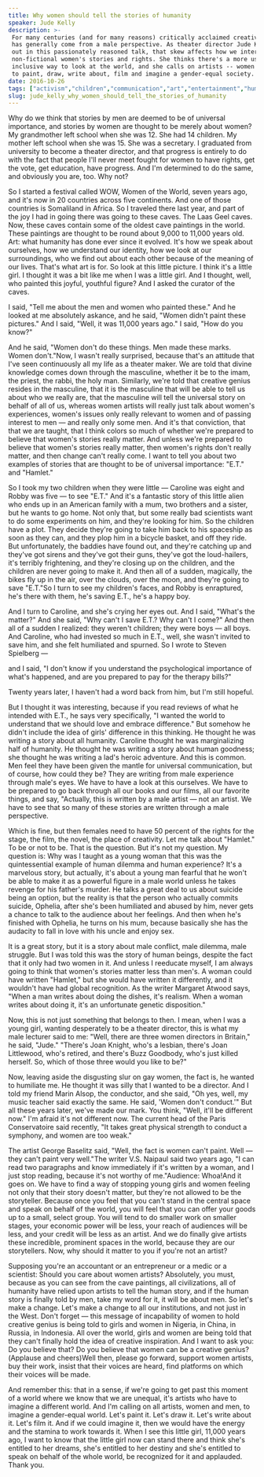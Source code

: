 ```yaml
---
title: Why women should tell the stories of humanity
speaker: Jude Kelly
description: >-
 For many centuries (and for many reasons) critically acclaimed creative genius
 has generally come from a male perspective. As theater director Jude Kelly points
 out in this passionately reasoned talk, that skew affects how we interpret even
 non-fictional women's stories and rights. She thinks there's a more useful, more
 inclusive way to look at the world, and she calls on artists -- women and men --
 to paint, draw, write about, film and imagine a gender-equal society.
date: 2016-10-26
tags: ["activism","children","communication","art","entertainment","humanity","gender-equality","inequality","performance-art","literature","motivation","social-change","women","poetry","theater"]
slug: jude_kelly_why_women_should_tell_the_stories_of_humanity
---
```


Why do we think that stories by men are deemed to be of universal importance, and stories
by women are thought to be merely about women? My grandmother left school when she was 12.
She had 14 children. My mother left school when she was 15. She was a secretary. I
graduated from university to become a theater director, and that progress is entirely to
do with the fact that people I'll never meet fought for women to have rights, get the
vote, get education, have progress. And I'm determined to do the same, and obviously you
are, too. Why not?

So I started a festival called WOW, Women of the World, seven years ago, and it's now in
20 countries across five continents. And one of those countries is Somaliland in Africa.
So I traveled there last year, and part of the joy I had in going there was going to these
caves. The Laas Geel caves. Now, these caves contain some of the oldest cave paintings in
the world. These paintings are thought to be round about 9,000 to 11,000 years old. Art:
what humanity has done ever since it evolved. It's how we speak about ourselves, how we
understand our identity, how we look at our surroundings, who we find out about each other
because of the meaning of our lives. That's what art is for. So look at this little
picture. I think it's a little girl. I thought it was a bit like me when I was a little
girl. And I thought, well, who painted this joyful, youthful figure? And I asked the
curator of the caves.

I said, "Tell me about the men and women who painted these." And he looked at me
absolutely askance, and he said, "Women didn't paint these pictures." And I said, "Well,
it was 11,000 years ago." I said, "How do you know?"

And he said, "Women don't do these things. Men made these marks. Women don't."Now, I
wasn't really surprised, because that's an attitude that I've seen continuously all my
life as a theater maker. We are told that divine knowledge comes down through the
masculine, whether it be to the imam, the priest, the rabbi, the holy man. Similarly,
we're told that creative genius resides in the masculine, that it is the masculine that
will be able to tell us about who we really are, that the masculine will tell the
universal story on behalf of all of us, whereas women artists will really just talk about
women's experiences, women's issues only really relevant to women and of passing interest
to men — and really only some men. And it's that conviction, that that we are taught, that
I think colors so much of whether we're prepared to believe that women's stories really
matter. And unless we're prepared to believe that women's stories really matter, then
women's rights don't really matter, and then change can't really come. I want to tell you
about two examples of stories that are thought to be of universal importance: "E.T." and
"Hamlet."

So I took my two children when they were little — Caroline was eight and Robby was five —
to see "E.T." And it's a fantastic story of this little alien who ends up in an American
family with a mum, two brothers and a sister, but he wants to go home. Not only that, but
some really bad scientists want to do some experiments on him, and they're looking for
him. So the children have a plot. They decide they're going to take him back to his
spaceship as soon as they can, and they plop him in a bicycle basket, and off they ride.
But unfortunately, the baddies have found out, and they're catching up and they've got
sirens and they've got their guns, they've got the loud-hailers, it's terribly
frightening, and they're closing up on the children, and the children are never going to
make it. And then all of a sudden, magically, the bikes fly up in the air, over the
clouds, over the moon, and they're going to save "E.T."So I turn to see my children's
faces, and Robby is enraptured, he's there with them, he's saving E.T., he's a happy
boy.

And I turn to Caroline, and she's crying her eyes out. And I said, "What's the matter?"
And she said, "Why can't I save E.T.? Why can't I come?" And then all of a sudden I
realized: they weren't children; they were boys — all boys. And Caroline, who had invested
so much in E.T., well, she wasn't invited to save him, and she felt humiliated and
spurned. So I wrote to Steven Spielberg —

and I said, "I don't know if you understand the psychological importance of what's
happened, and are you prepared to pay for the therapy bills?"

Twenty years later, I haven't had a word back from him, but I'm still hopeful.

But I thought it was interesting, because if you read reviews of what he intended with
E.T., he says very specifically, "I wanted the world to understand that we should love and
embrace difference." But somehow he didn't include the idea of girls' difference in this
thinking. He thought he was writing a story about all humanity. Caroline thought he was
marginalizing half of humanity. He thought he was writing a story about human goodness;
she thought he was writing a lad's heroic adventure. And this is common. Men feel they have
been given the mantle for universal communication, but of course, how could they be? They
are writing from male experience through male's eyes. We have to have a look at this
ourselves. We have to be prepared to go back through all our books and our films, all our
favorite things, and say, "Actually, this is written by a male artist — not an artist. We
have to see that so many of these stories are written through a male perspective.

Which is fine, but then females need to have 50 percent of the rights for the stage, the
film, the novel, the place of creativity. Let me talk about "Hamlet." To be or not to be.
That is the question. But it's not my question. My question is: Why was I taught as a
young woman that this was the quintessential example of human dilemma and human
experience? It's a marvelous story, but actually, it's about a young man fearful that he
won't be able to make it as a powerful figure in a male world unless he takes revenge for
his father's murder. He talks a great deal to us about suicide being an option, but the
reality is that the person who actually commits suicide, Ophelia, after she's been
humiliated and abused by him, never gets a chance to talk to the audience about her
feelings. And then when he's finished with Ophelia, he turns on his mum, because basically
she has the audacity to fall in love with his uncle and enjoy sex.

It is a great story, but it is a story about male conflict, male dilemma, male struggle.
But I was told this was the story of human beings, despite the fact that it only had two
women in it. And unless I reeducate myself, I am always going to think that women's
stories matter less than men's. A woman could have written "Hamlet," but she would have
written it differently, and it wouldn't have had global recognition. As the writer
Margaret Atwood says, "When a man writes about doing the dishes, it's realism. When a
woman writes about doing it, it's an unfortunate genetic disposition."

Now, this is not just something that belongs to then. I mean, when I was a young girl,
wanting desperately to be a theater director, this is what my male lecturer said to me:
"Well, there are three women directors in Britain," he said, "Jude." "There's Joan Knight,
who's a lesbian, there's Joan Littlewood, who's retired, and there's Buzz Goodbody, who's
just killed herself. So, which of those three would you like to be?"

Now, leaving aside the disgusting slur on gay women, the fact is, he wanted to humiliate
me. He thought it was silly that I wanted to be a director. And I told my friend Marin
Alsop, the conductor, and she said, "Oh yes, well, my music teacher said exactly the same.
He said, 'Women don't conduct.'" But all these years later, we've made our mark. You
think, "Well, it'll be different now." I'm afraid it's not different now. The current head
of the Paris Conservatoire said recently, "It takes great physical strength to conduct a
symphony, and women are too weak."

The artist George Baselitz said, "Well, the fact is women can't paint. Well — they can't
paint very well."The writer V.S. Naipaul said two years ago, "I can read two paragraphs
and know immediately if it's written by a woman, and I just stop reading, because it's not
worthy of me."Audience: Whoa!And it goes on. We have to find a way of stopping young girls
and women feeling not only that their story doesn't matter, but they're not allowed to be
the storyteller. Because once you feel that you can't stand in the central space and speak
on behalf of the world, you will feel that you can offer your goods up to a small, select
group. You will tend to do smaller work on smaller stages, your economic power will be
less, your reach of audiences will be less, and your credit will be less as an artist. And
we do finally give artists these incredible, prominent spaces in the world, because they
are our storytellers. Now, why should it matter to you if you're not an
artist?

Supposing you're an accountant or an entrepreneur or a medic or a scientist: Should you
care about women artists? Absolutely, you must, because as you can see from the cave
paintings, all civilizations, all of humanity have relied upon artists to tell the human
story, and if the human story is finally told by men, take my word for it, it will be
about men. So let's make a change. Let's make a change to all our institutions, and not
just in the West. Don't forget — this message of incapability of women to hold creative
genius is being told to girls and women in Nigeria, in China, in Russia, in Indonesia. All
over the world, girls and women are being told that they can't finally hold the idea of
creative inspiration. And I want to ask you: Do you believe that? Do you believe that
women can be a creative genius?(Applause and cheers)Well then, please go forward, support
women artists, buy their work, insist that their voices are heard, find platforms on which
their voices will be made.

And remember this: that in a sense, if we're going to get past this moment of a world
where we know that we are unequal, it's artists who have to imagine a different world. And
I'm calling on all artists, women and men, to imagine a gender-equal world. Let's paint
it. Let's draw it. Let's write about it. Let's film it. And if we could imagine it, then
we would have the energy and the stamina to work towards it. When I see this little girl,
11,000 years ago, I want to know that the little girl now can stand there and think she's
entitled to her dreams, she's entitled to her destiny and she's entitled to speak on
behalf of the whole world, be recognized for it and applauded. Thank you.

<!--
ad_duration=3.33
comment_count=72
event="TEDWomen 2016"
external_start_time=0
has_talk_citation=0
intro_duration=11.82
is_subtitle_required="False"
is_talk_featured="True"
language="en"
language_swap="False"
native_language="en"
number_of_related_talks=6
number_of_speakers=1
number_of_subtitled_videos=25
number_of_tags=15
number_of_talk_download_languages=25
number_of_talk_more_resources=0
number_of_talk_recommendations=0
number_of_talks_take_actions=1
post_ad_duration=0.83
published_timestamp="2017-03-08 15:53:57"
recording_date="2016-10-26"
speaker_description="Theater director, producer"
speaker_is_published=1
speaker_name="Jude Kelly"
talk_more_resources=[]
talk_name="Why women should tell the stories of humanity"
talks_tags=["activism","children","communication","art","entertainment","humanity","gender-equality","inequality","performance-art","literature","motivation","social-change","women","poetry","theater"]
url_audio="https://download.ted.com/talks/JudeKelly_2016W.mp3?apikey=acme-roadrunner"
url_photo_speaker="https://pe.tedcdn.com/images/ted/0c6a1bcbe4111e8b4d6c1f377897744ddbed6341_254x191.jpg"
url_photo_talk="https://s3.amazonaws.com/talkstar-photos/uploads/25721333-e5f6-4844-b953-cbe194a86896/JudeKelly_2016W-embed.jpg"
url_webpage="https://www.ted.com/talks/jude_kelly_why_women_should_tell_the_stories_of_humanity"
video_type_name="TED Stage Talk"
-->